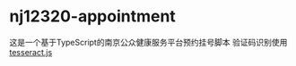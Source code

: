 # nj12320-appointment

这是一个基于TypeScript的南京公众健康服务平台预约挂号脚本
验证码识别使用[tesseract.js](https://github.com/naptha/tesseract.js)
